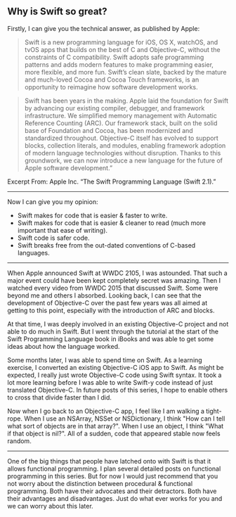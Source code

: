 ## Why is Swift so great?

Firstly, I can give you the technical answer, as published by Apple:

> Swift is a new programming language for iOS, OS X, watchOS, and tvOS apps that builds on the best of C and Objective-C, without the constraints of C compatibility. Swift adopts safe programming patterns and adds modern features to make programming easier, more flexible, and more fun. Swift’s clean slate, backed by the mature and much-loved Cocoa and Cocoa Touch frameworks, is an opportunity to reimagine how software development works.

> Swift has been years in the making. Apple laid the foundation for Swift by advancing our existing compiler, debugger, and framework infrastructure. We simplified memory management with Automatic Reference Counting (ARC). Our framework stack, built on the solid base of Foundation and Cocoa, has been modernized and standardized throughout. Objective-C itself has evolved to support blocks, collection literals, and modules, enabling framework adoption of modern language technologies without disruption. Thanks to this groundwork, we can now introduce a new language for the future of Apple software development.”

Excerpt From: Apple Inc. “The Swift Programming Language (Swift 2.1).”

---

Now I can give you my opinion:

* Swift makes for code that is easier & faster to write.
* Swift makes for code that is easier & cleaner to read (much more important that ease of writing).
* Swift code is safer code.
* Swift breaks free from the out-dated conventions of C-based languages.

---

When Apple announced Swift at WWDC 2105, I was astounded. That such a major event could have been kept completely secret was amazing. Then I watched every video from WWDC 2015 that discussed Swift. Some were beyond me and others I absorbed. Looking back, I can see that the development of Objective-C over the past few years was all aimed at getting to this point, especially with the introduction of ARC and blocks.

At that time, I was deeply involved in an existing Objective-C project and not able to  do much in Swift. But I went through the tutorial at the start of the Swift Programming Language book in iBooks and was able to get some ideas about how the language worked.

Some months later, I was able to spend time on Swift. As a learning exercise, I converted an existing Objective-C iOS app to Swift. As might be expected, I really just wrote Objective-C code using Swift syntax. It took a lot more learning before I was able to write Swift-y code instead of just translated Objective-C. In future posts of this series, I hope to enable others to cross that divide faster than I did.

Now when I go back to an Objective-C app, I feel like I am walking a tight-rope. When I use an NSArray, NSSet or NSDictionary, I think "How can I tell what sort of objects are in that array?". When I use an object, I think "What if that object is nil?". All of a sudden, code that appeared stable now feels random.

---

One of the big things that people have latched onto with Swift is that it allows functional programming. I plan several detailed posts on functional programming in this series. But for now I would just recommend that you not worry about the distinction between procedural & functional programming. Both have their advocates and their detractors. Both have their advantages and disadvantages. Just do what ever works for you and we can worry about this later.